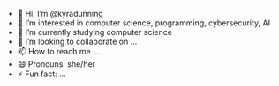 - 👋 Hi, I’m @kyradunning
- 👀 I’m interested in computer science, programming, cybersecurity, AI
- 🌱 I’m currently studying computer science
- 💞️ I’m looking to collaborate on ...
- 📫 How to reach me ...
- 😄 Pronouns: she/her
- ⚡ Fun fact: ...
      
<!---
kyradunning/kyradunning is a ✨ special ✨ repository because its `README.md` (this file) appears on your GitHub profile.
You can click the Preview link to take a look at your changes.
--->
